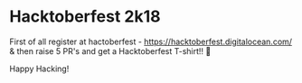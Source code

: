 # Hacktoberfest 2k18 

First of all register at hactoberfest - https://hacktoberfest.digitalocean.com/
& then raise 5 PR's and get a Hacktoberfest T-shirt!! :see_no_evil:

Happy Hacking!
